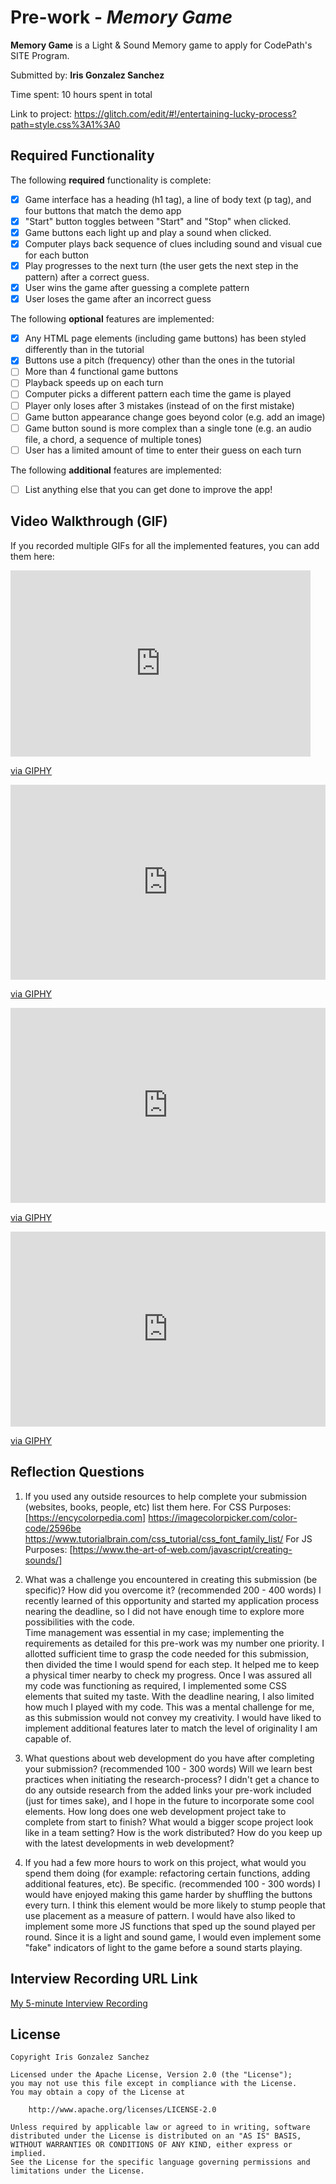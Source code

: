 # Pre-work - *Memory Game*

**Memory Game** is a Light & Sound Memory game to apply for CodePath's SITE Program. 

Submitted by: **Iris Gonzalez Sanchez**

Time spent: 10 hours spent in total

Link to project: https://glitch.com/edit/#!/entertaining-lucky-process?path=style.css%3A1%3A0

## Required Functionality

The following **required** functionality is complete:

* [X] Game interface has a heading (h1 tag), a line of body text (p tag), and four buttons that match the demo app
* [X] "Start" button toggles between "Start" and "Stop" when clicked. 
* [X] Game buttons each light up and play a sound when clicked. 
* [X] Computer plays back sequence of clues including sound and visual cue for each button
* [X] Play progresses to the next turn (the user gets the next step in the pattern) after a correct guess. 
* [X] User wins the game after guessing a complete pattern
* [X] User loses the game after an incorrect guess

The following **optional** features are implemented:

* [X] Any HTML page elements (including game buttons) has been styled differently than in the tutorial
* [X] Buttons use a pitch (frequency) other than the ones in the tutorial
* [ ] More than 4 functional game buttons
* [ ] Playback speeds up on each turn
* [ ] Computer picks a different pattern each time the game is played
* [ ] Player only loses after 3 mistakes (instead of on the first mistake)
* [ ] Game button appearance change goes beyond color (e.g. add an image)
* [ ] Game button sound is more complex than a single tone (e.g. an audio file, a chord, a sequence of multiple tones)
* [ ] User has a limited amount of time to enter their guess on each turn

The following **additional** features are implemented:

- [ ] List anything else that you can get done to improve the app!

## Video Walkthrough (GIF)

If you recorded multiple GIFs for all the implemented features, you can add them here:
<iframe src="https://giphy.com/embed/sqdoJLm8pGx593qQ1C" width="480" height="298" frameBorder="0" class="giphy-embed" allowFullScreen></iframe><p><a href="https://giphy.com/gifs/sqdoJLm8pGx593qQ1C">via GIPHY</a></p>

<div style="width:100%;height:0;padding-bottom:62%;position:relative;"><iframe src="https://giphy.com/embed/b95A2pydop2Utw2oSh" width="100%" height="100%" style="position:absolute" frameBorder="0" class="giphy-embed" allowFullScreen></iframe></div><p><a href="https://giphy.com/gifs/b95A2pydop2Utw2oSh">via GIPHY</a></p>

<div style="width:100%;height:0;padding-bottom:62%;position:relative;"><iframe src="https://giphy.com/embed/F6ooErrY5wnUWiS9bj" width="100%" height="100%" style="position:absolute" frameBorder="0" class="giphy-embed" allowFullScreen></iframe></div><p><a href="https://giphy.com/gifs/F6ooErrY5wnUWiS9bj">via GIPHY</a></p>

<div style="width:100%;height:0;padding-bottom:62%;position:relative;"><iframe src="https://giphy.com/embed/cx26iA4Xew8jwChscE" width="100%" height="100%" style="position:absolute" frameBorder="0" class="giphy-embed" allowFullScreen></iframe></div><p><a href="https://giphy.com/gifs/cx26iA4Xew8jwChscE">via GIPHY</a></p>

## Reflection Questions
1. If you used any outside resources to help complete your submission (websites, books, people, etc) list them here. 
 For CSS Purposes: [https://encycolorpedia.com]
                    https://imagecolorpicker.com/color-code/2596be
                    https://www.tutorialbrain.com/css_tutorial/css_font_family_list/
 For JS Purposes: [https://www.the-art-of-web.com/javascript/creating-sounds/]                  


2. What was a challenge you encountered in creating this submission (be specific)? How did you overcome it? (recommended 200 - 400 words) 
 I recently learned of this opportunity and started my application process nearing the deadline, so I did not have enough time to explore more possibilities with the code.  
Time management was essential in my case; implementing the requirements as detailed for this pre-work was my number one priority. I allotted sufficient time to grasp the code needed for this submission, then divided the time I would spend for each step. It helped me to keep a physical timer nearby to check my progress. Once I was assured all my code was functioning as required, I implemented some CSS elements that suited my taste. With the deadline nearing, I also limited how much I played with my code. This was a mental challenge for me, as this submission would not convey my creativity. I would have liked to implement additional features later to match the level of originality I am capable of.

3. What questions about web development do you have after completing your submission? (recommended 100 - 300 words) 
Will we learn best practices when initiating the research-process? I didn't get a chance to do any outside research from the added links your pre-work included (just for times sake), and I hope in the future to incorporate some cool elements.
How long does one web development project take to complete from start to finish? What would a bigger scope project look like in a team setting? How is the work distributed? 
How do you keep up with the latest developments in web development?

4. If you had a few more hours to work on this project, what would you spend them doing (for example: refactoring certain functions, adding additional features, etc). Be specific. (recommended 100 - 300 words) 
I would have enjoyed making this game harder by shuffling the buttons every turn. I think this element would be more likely to stump people that use placement as a measure of pattern. I would have also liked to implement some more JS functions that sped up the sound played per round. Since it is a light and sound game, I would even implement some "fake" indicators of light to the game before a sound starts playing. 



## Interview Recording URL Link

[My 5-minute Interview Recording](your-link-here)


## License

    Copyright Iris Gonzalez Sanchez

    Licensed under the Apache License, Version 2.0 (the "License");
    you may not use this file except in compliance with the License.
    You may obtain a copy of the License at

        http://www.apache.org/licenses/LICENSE-2.0

    Unless required by applicable law or agreed to in writing, software
    distributed under the License is distributed on an "AS IS" BASIS,
    WITHOUT WARRANTIES OR CONDITIONS OF ANY KIND, either express or implied.
    See the License for the specific language governing permissions and
    limitations under the License.